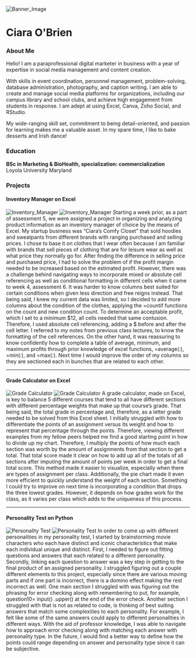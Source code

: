 
![Banner_Image](images/background.avif)

# Ciara O'Brien 

### About Me
Hello! I am a paraprofessional digital marketer in business with a year of expertise in social media management and content creation. 

With skills in event coordination, personnel management, problem-solving, database administration, photography, and caption writing. I am able to create and manage social media platforms for organizations, including our campus library and school clubs, and achieve high engagement from students in response. I am adept at using Excel, Canva, Zoho Social, and RStudio. 

My wide-ranging skill set, commitment to being detail-oriented, and passion for learning makes me a valuable asset. In my spare time, I like to bake desserts and Irish dance!

### Education
**BSc in Marketing & BioHealth, specialization: commercialization**  
Loyola University Maryland

### Projects

#### Inventory Manager on Excel 
![Inventory_Manager](images/inventory_manager.png)
![Inventory_Manager](images/inventory_manager_2.png)
Starting a week prior, as a part of assessment 5, we were assigned a project in organizing and analyzing product information as an inventory manager of choice by the means of Excel. My startup business was “Ciara’s Comfy Closet” that sold hoodies and sweatpants from different brands with ranging purchased and selling prices. I chose to base it on clothes that I wear often because I am familiar with brands that sell pieces of clothing that are for leisure wear as well as what price they normally go for. After finding the difference in selling price and purchased price, I had to solve the problem of if the profit margin needed to be increased based on the estimated profit. However, there was a challenge behind navigating ways to incorporate mixed or absolute cell referencing as well as conditional formatting in different cells when it came to week 4, assessment 6. It was harder to know columns best suited for certain conditions when given less direction and free reigns instead. That being said, I knew my current data was limited, so I decided to add more columns about the condition of the clothes, applying the =countif functions on the count and new condition count. To determine an acceptable profit, which I set to a minimum $12, all cells needed that same contusion. Therefore, I used absolute cell referencing, adding a $ before and after the cell letter. I referred to my notes from previous class lectures, to know the formatting of the cell references. On the other hand, it was reassuring to know confidently how to complete a table of average, minimum, and maximum profits through prior knowledge of excel functions, =average(_:_), =min(_:_), and =max(_:_). Next time I would improve the order of my columns so they are sectioned each in bunches that are related to each other. 

***
#### Grade Calculator on Excel
![Grade Calculator](images/grade_calculator.png)
![Grade Calculator](images/grade_calculator_2.png)
A grade calculator, made on Excel, is key to balance 5 different courses that tend to all have different sections with different percentage weights that make up that course’s grade. That being said, the total grade in percentage and, therefore, as a letter grade needed to be solved from this Excel sheet. I initially struggled with how to differentiate the points of an assignment versus its weight and how to represent that percentage through the points. Therefore, viewing different examples from my fellow peers helped me find a good starting point in how to divide up my chart. Therefore, I multiply the points of how much each section was worth by the amount of assignments from that section to get a total. That total score made it clear on how to add up all of the totals of all sections after imputing the amount of points per week in order to get a final total score. This method made it easier to visualize, especially when there are types of assignment per class. Additionally, the pie chart made it even more efficient to quickly understand the weight of each section. Something I could try to improve on next time is incorporating a condition that drops the three lowest grades. However, it depends on how grades work for the class, as it varies per class which adds to the uniqueness of this process. 

***
#### Personality Test on Python
![Personality Test](images/personality_test.png)
![Personality Test](images/personality_test_2.png)
In order to come up with different personalities in my personality test, I started by brainstorming movie characters who each have distinct and iconic characteristics that make each individual unique and distinct. First, I needed to figure out fitting questions and answers that each related to a different personality. Secondly, linking each question to answer was a key step in getting to the final product of an assigned personality. I struggled figuring out a couple different elements to this project, especially since there are various moving parts and if one part is incorrect, there is a domino effect making the rest incorrect as well. One main section I struggled with was figuring out the phrasing for error checking along with remembering to put, for example, question10= input() .upper() at the end of the error check. Another section I struggled with that is not as related to code, is thinking of best suiting answers that match some complexities to each personality. For example, I felt like some of the same answers could apply to different personalities in different ways. With the aid of professor knowledge, I was able to navigate how to approach error checking along with matching each answer with personality type. In the future, I would find a better way to define how the points could range depending on answer and personality type since it can be subjective. 
